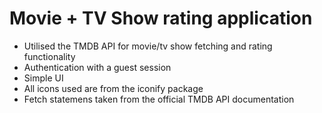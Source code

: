 # Movie + TV Show rating application

- Utilised the TMDB API for movie/tv show fetching and rating functionality
- Authentication with a guest session
- Simple UI
- All icons used are from the iconify package
- Fetch statemens taken from the official TMDB API documentation